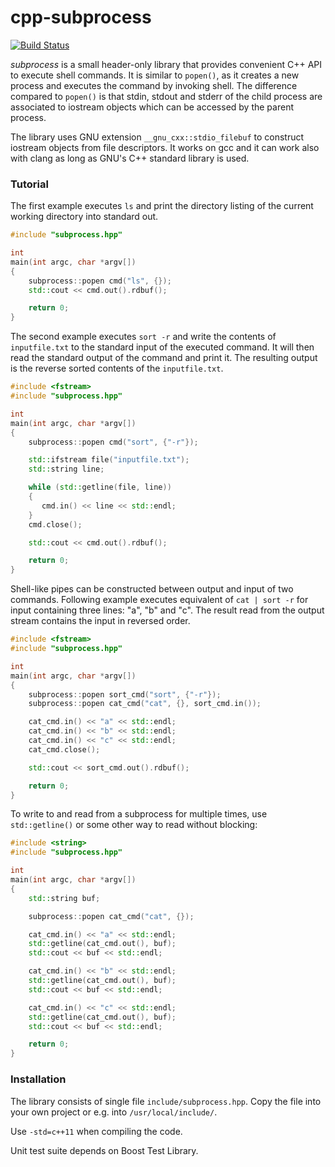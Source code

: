 
# cpp-subprocess

[![Build Status](https://travis-ci.org/tsaarni/cpp-subprocess.svg?branch=master)](https://travis-ci.org/tsaarni/cpp-subprocess)

*subprocess* is a small header-only library that provides convenient
C++ API to execute shell commands.  It is similar to `popen()`, as it
creates a new process and executes the command by invoking shell.  The
difference compared to `popen()` is that stdin, stdout and stderr of
the child process are associated to iostream objects which can be
accessed by the parent process.

The library uses GNU extension `__gnu_cxx::stdio_filebuf` to construct
iostream objects from file descriptors.  It works on gcc and it can
work also with clang as long as GNU's C++ standard library is used.


### Tutorial

The first example executes `ls` and print the directory listing of
the current working directory into standard out.

```C++
#include "subprocess.hpp"

int
main(int argc, char *argv[])
{
    subprocess::popen cmd("ls", {});
    std::cout << cmd.out().rdbuf();

    return 0;
}
```

The second example executes `sort -r` and write the contents of
`inputfile.txt` to the standard input of the executed command.  It
will then read the standard output of the command and print it.  The
resulting output is the reverse sorted contents of the
`inputfile.txt`.


```C++
#include <fstream>
#include "subprocess.hpp"

int
main(int argc, char *argv[])
{
    subprocess::popen cmd("sort", {"-r"});

    std::ifstream file("inputfile.txt");
    std::string line;

    while (std::getline(file, line))
    {
       cmd.in() << line << std::endl;
    }
    cmd.close();

    std::cout << cmd.out().rdbuf();

    return 0;
}
```

Shell-like pipes can be constructed between output and input of two
commands.  Following example executes equivalent of `cat | sort -r`
for input containing three lines: "a", "b" and "c".  The result read
from the output stream contains the input in reversed order.

```C++
#include <fstream>
#include "subprocess.hpp"

int
main(int argc, char *argv[])
{
    subprocess::popen sort_cmd("sort", {"-r"});
    subprocess::popen cat_cmd("cat", {}, sort_cmd.in());

    cat_cmd.in() << "a" << std::endl;
    cat_cmd.in() << "b" << std::endl;
    cat_cmd.in() << "c" << std::endl;
    cat_cmd.close();

    std::cout << sort_cmd.out().rdbuf();

    return 0;
}
```

To write to and read from a subprocess for multiple times, use
`std::getline()` or some other way to read without blocking:

```C++
#include <string>
#include "subprocess.hpp"

int
main(int argc, char *argv[])
{
    std::string buf;

    subprocess::popen cat_cmd("cat", {});

    cat_cmd.in() << "a" << std::endl;
    std::getline(cat_cmd.out(), buf);
    std::cout << buf << std::endl;

    cat_cmd.in() << "b" << std::endl;
    std::getline(cat_cmd.out(), buf);
    std::cout << buf << std::endl;

    cat_cmd.in() << "c" << std::endl;
    std::getline(cat_cmd.out(), buf);
    std::cout << buf << std::endl;

    return 0;
}
```

### Installation

The library consists of single file `include/subprocess.hpp`.  Copy
the file into your own project or e.g. into `/usr/local/include/`.

Use `-std=c++11` when compiling the code.

Unit test suite depends on Boost Test Library.
